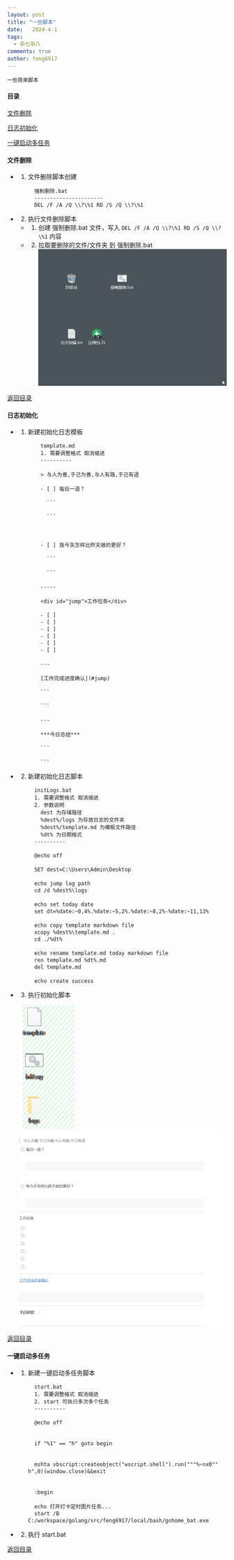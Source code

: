 ```yaml
---
layout: post
title: "一些脚本"
date:   2024-4-1
tags: 
  - 杂七杂八
comments: true
author: feng6917
---
```


`一些简单脚本`

<!-- more -->

#### 目录

[文件删除](#文件删除)

[日志初始化](#日志初始化)

[一键启动多任务](#一键启动多任务)

#### 文件删除

- 1. 文件删除脚本创建

      ```
        强制删除.bat
        ----------------------
        DEL /F /A /Q \\?\%1 RD /S /Q \\?\%1
      ```

- 2. 执行文件删除脚本
  - 1. 创建 强制删除.bat 文件，写入 `DEL /F /A /Q \\?\%1 RD /S /Q \\?\%1` 内容
  - 2. 拉取要删除的文件/文件夹 到 强制删除.bat
  ![img](../images/2018-6-28/1.gif)

[返回目录](#目录)

#### 日志初始化

- 1. 新建初始化日志模板

      ```
          template.md
          1. 需要调整格式 取消缩进
          ----------

          > 与人为善,于己为善,与人有路,于己有退

          - [ ] 每日一语？
            
            ```
            
            ```



          - [ ] 我今天怎样比昨天做的更好？
            
            ```
            
            ```

          -----

          <div id="jump">工作任务</div>

          - [ ] 
          - [ ] 
          - [ ] 
          - [ ] 
          - [ ] 
          - [ ] 

          ---

          [工作完成进度确认](#jump)

          ```

          ```

          ---

          ***今日总结***  

          ```

          ```
      ```

- 2. 新建初始化日志脚本

      ```
        initLogs.bat
        1. 需要调整格式 取消缩进
        2. 参数说明
          dest 为存储路径
          %dest%/logs 为存放日志的文件夹
          %dest%/template.md 为模板文件路径
          %dt% 为日期格式
        ----------
        
        @echo off
      
        SET dest=C:\Users\Admin\Desktop

        echo jump log path
        cd /d %dest%\logs

        echo set today date
        set dt=%date:~0,4%.%date:~5,2%.%date:~8,2%-%date:~11,13%

        echo copy template markdown file 
        xcopy %dest%\template.md .
        cd ./%dt%

        echo rename template.md today markdown file
        ren template.md %dt%.md
        del template.md

        echo create success
      ```

- 3. 执行初始化脚本

    ![img](../images/2018-6-28/2.png)
    ![img](../images/2018-6-28/3.png)

[返回目录](#目录)

#### 一键启动多任务

- 1. 新建一键启动多任务脚本

      ```
        start.bat
        1. 需要调整格式 取消缩进
        2. start 可执行多次多个任务
        ----------

        @echo off
 

        if "%1" == "h" goto begin
        

        mshta vbscript:createobject("wscript.shell").run("""%~nx0"" h",0)(window.close)&&exit
        

        :begin
        
        echo 打开打卡定时图片任务...
        start /B C:/workspace/golang/src/feng6917/local/bash/gohome_bat.exe
      ```  

- 2. 执行 start.bat

[返回目录](#目录)
